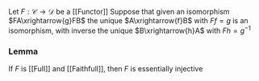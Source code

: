 Let $F:\mathcal{C}\to \mathcal{D}$ be a [[Functor]]
Suppose that given an isomorphism $FA\xrightarrow{g}FB$ 
the unique $A\xrightarrow{f}B$ with $Ff=g$ is an isomorphism, 
with inverse the unique $B\xrightarrow{h}A$ with $Fh=g^{-1}$
### Lemma
If $F$ is [[Full]] and [[Faithfull]], then $F$ is essentially injective